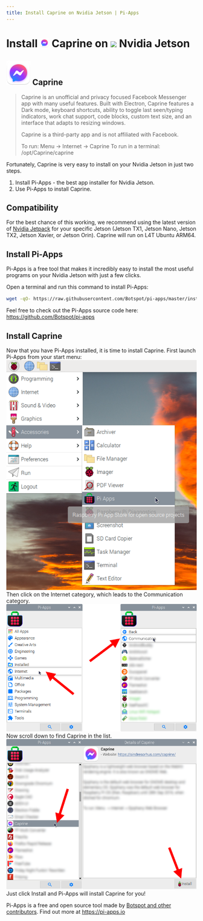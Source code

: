 ```yaml
---
title: Install Caprine on Nvidia Jetson | Pi-Apps
---
```

<div class="simple-install-content content">

# Install <img src="/img/app-icons/Caprine/icon-64.png" height=24> Caprine on <img src=https://assets.nvidiagrid.net/favicon.ico height=24> Nvidia Jetson

## <img src="/img/app-icons/Caprine/icon-64.png"> Caprine
> Caprine is an unofficial and privacy focused Facebook Messenger app with many useful features. 
> Built with Electron, Caprine features a Dark mode, keyboard shortcuts, ability to toggle last seen/typing indicators, work chat support, code blocks, custom text size, and an interface that adapts to resizing windows.
> 
> Caprine is a third-party app and is not affiliated with Facebook. 
> 
> To run: Menu -> Internet -> Caprine
> To run in a terminal: /opt/Caprine/caprine

Fortunately, Caprine is very easy to install on your Nvidia Jetson in just two steps.
1. Install Pi-Apps - the best app installer for Nvidia Jetson.
2. Use Pi-Apps to install Caprine.
</div>
<div class="simple-install-content content">

## Compatibility
For the best chance of this working, we recommend using the latest version of [Nvidia Jetpack](https://developer.nvidia.com/embedded/jetpack-archive) for your specific Jetson (Jetson TX1, Jetson Nano, Jetson TX2, Jetson Xavier, or Jetson Orin).
Caprine will run on L4T Ubuntu ARM64.
</div>
<div class="simple-install-content content">

## Install Pi-Apps

Pi-Apps is a free tool that makes it incredibly easy to install the most useful programs on your Nvidia Jetson with just a few clicks.

Open a terminal and run this command to install Pi-Apps:
```bash
wget -qO- https://raw.githubusercontent.com/Botspot/pi-apps/master/install | bash
```
Feel free to check out the Pi-Apps source code here: https://github.com/Botspot/pi-apps
</div>
<div class="simple-install-content content">

## Install Caprine

Now that you have Pi-Apps installed, it is time to install Caprine.
First launch Pi-Apps from your start menu:
<img src="/img/start-menu.png">
Then click on the Internet category, which leads to the Communication category.
<img src="/img/category-selections/Communication.png">
Now scroll down to find Caprine in the list.
<img src="/img/app-icons/Caprine/app-selection.png">
Just click Install and Pi-Apps will install Caprine for you!
</div>
<div class="simple-install-content content">

Pi-Apps is a free and open source tool made by [Botspot and other contributors](/about/#contributors). Find out more at https://pi-apps.io
</div>
